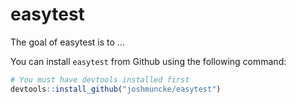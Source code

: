 
<!-- README.md is generated from README.Rmd. Please edit that file -->

# easytest

<!-- badges: start -->

<!-- badges: end -->

The goal of easytest is to …

You can install `easytest` from Github using the following command:

``` r
# You must have devtools installed first
devtools::install_github("joshmuncke/easytest")
```
